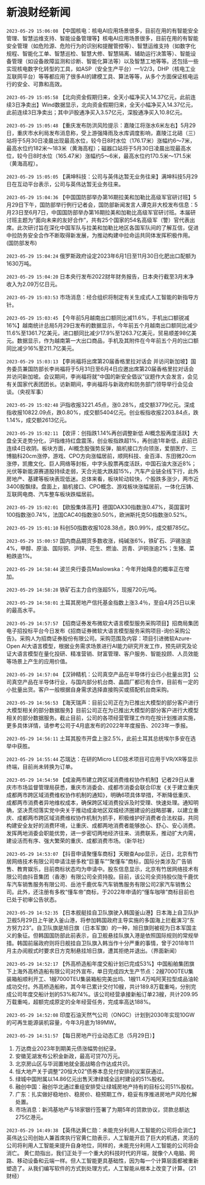 # 新浪财经新闻
`2023-05-29 15:06:08` 【中国核电：核电AI应用场景很多，目前在用的有智能安全管理、智慧运维支持、智能设备管理等】核电AI应用场景很多，目前在用的有智能安全管理（如危险源、危险行为的识别和提醒管控等）、智慧运维支持（如数字化规程、智能化工单、智慧巡检、智慧大修、智慧隔离、辅助运行决策等）、智能设备管理（如设备故障监测和诊断、智能化算法等）以及智慧工地等等。还包括一些实现核电数字化转型的工具，如ASP（安全生产平台）—1/2/3，DHP（核电工业互联网平台）等等都应用了很多AI的建模工具、算法等等，从多个方面保证核电运行的安全、可靠和高效。

`2023-05-29 15:05:58` 【北向资金假期归来，全天小幅净买入14.37亿元，此前连续3日净卖出】Wind数据显示，北向资金假期归来，全天小幅净买入14.37亿元，此前连续3日净卖出；其中沪股通净买入3.57亿元，深股通净买入10.8亿元。

`2023-05-29 15:05:48` 【重庆发布防洪风险提示：嘉陵江将涨水6米左右】5月29日，重庆市水利局发布消息称，受上游强降雨及水库调度影响，嘉陵江北碚（三）站将于5月30日凌晨出现最高水位，较今日8时水位（176.17米）涨幅约6～7米，最高水位约182米～183米（黄海高程）；磁器口站将于5月30日凌晨出现最高水位，较今日8时水位（165.47米）涨幅约5～6米，最高水位约170.5米～171.5米（黄海高程）。

`2023-05-29 15:05:05` 【满坤科技：公司与英伟达暂无业务往来】满坤科技5月29日在互动平台表示，公司与英伟达暂无业务往来。

`2023-05-29 15:04:36` 【中国国防部举办第16期拉美和加勒比高级军官研讨班】5月29日下午，国防部举行例行记者会，国防部新闻发言人谭克非大校发布信息：5月23日至6月7日，中国国防部举办第16期拉美和加勒比高级军官研讨班。本届研讨班主题为“面向未来的友好合作”，共有25个国家的54名高级军（警）官代表出席。此次研讨旨在深化中国军队与拉美和加勒比地区各国军队间的了解互信，促进中拉防务安全合作不断取得新发展，为推动构建中拉命运共同体发挥积极作用。(国防部发布)

`2023-05-29 15:04:24` 俄罗斯政府设定2023年6月1日至11月30日化肥出口配额为1630万吨。

`2023-05-29 15:04:20` 日本央行发布2022财年财务报告，日本央行截至3月末净收入为2.09万亿日元。

`2023-05-29 15:03:53` 市场消息：经合组织将制定有关生成式人工智能的新指导方针。

`2023-05-29 15:03:45` 【今年前5月越南出口额同比减11.6%，手机出口额锐减16%】越南统计总局5月29日发布的数据显示，今年前五个月越南出口额同比减少11.6%至1361.7亿美元，进口额同比减少17.9%至1263.7亿美元，贸易顺差98亿美元。数据显示，作为越南第一大出口商品，手机及其附件在今年前五个月的出口额同比减少16%至211.7亿美元。

`2023-05-29 15:03:13` 【李尚福将出席第20届香格里拉对话会 并访问新加坡】国务委员兼国防部长李尚福将于5月31日至6月4日应邀出席第20届香格里拉对话会并访问新加坡。会议期间，李尚福将就“中国的新安全倡议”议题作大会发言，会见有关国家代表团团长。访新期间，李尚福将与新政府和防务部门领导举行会见会谈。（央视军事）

`2023-05-29 15:02:48` 沪指收报3221.45点，涨0.28%，成交额3779亿元。深成指收报10822.09点，跌0.80%，成交额5404亿元。创业板指收报2203.84点，跌1.14%，成交额2613亿元。

`2023-05-29 15:02:11` 【收评：创指跌1.14%再创调整新低 AI概念股再度活跃】大盘全天走势分化，沪指维持红盘震荡，创业板指跌超1%，再创逾1年新低，此前已连续4日收阴。板块方面，AI概念股强势反弹，脑机接口方向领涨，爱朋医疗、三博脑科20cm涨停，游戏、CPO方向涨幅居前，顺网科技、金百泽、东田微20cm涨停，凯撒文化、巨人网络等封板，中字头股票再度活跃，中国石油大涨近8%；光伏等新能源赛道股持续走弱，天合光能大跌超15%，汽车产业链全线下行，此外房地产、基建等板块表现低迷。总体来看，板块轮动较快，个股跌多涨少，两市近3400股飘绿。盘面上，脑机接口、CPO概念、游戏板块涨幅居前，一体化压铸、互联网电商、汽车整车板块跌幅居前。

`2023-05-29 15:02:01` 【欧股集体高开】德国DAX30指数涨0.47%，英国富时100指数涨0.74%，法国CAC40指数涨0.50%，欧洲斯托克50指数涨0.52%。

`2023-05-29 15:01:10` 科创50指数收报1028.38点，跌0.99%，成交额785亿。

`2023-05-29 15:00:57` 国内商品期货多数收涨，纯碱涨6%，铁矿石、沪锡涨逾4%，甲醇、原油、国际铜、沪锌、花生、燃油、沥青、沪铜涨逾2%；生猪、菜粕跌逾1%。

`2023-05-29 14:58:44` 波兰央行委员Maslowska：今年开始降息的概率正在增加。

`2023-05-29 14:58:28` 铁矿石主力合约涨超5%，现报720元/吨。

`2023-05-29 14:58:01` 土耳其房地产信托基金指数上涨3.4％，至自4月25日以来的最高水平。

`2023-05-29 14:57:57` 【招商证券发布微软大语言模型服务采购项目】招商局集团电子招投标平台今日发布《招商证券微软大语言模型服务采购项目-询价采购公告》。采购人为招商证券股份有限公司。采购范围及内容：项目引进微软Azure-Open AI大语言模型，根据业务需求场景进行AI能力研究开发工作，预先研究及论证大语言模型在量化投研、精准营销、财富管理、客户服务、智能投顾、人员效能等场景上产生的应用价值。

`2023-05-29 14:57:04` 【汉钟精机：公司真空产品在半导体行业已小批量出货】公司真空产品在半导体行业，与国内部分机台商、晶圆厂都已有合作，目前有一定的小批量出货。客户一般根据自身需求选择直接购买或搭配机台商采购。

`2023-05-29 14:56:53` 【海天瑞声：目前公司正在为已推出大模型的部分客户进行大模型相关的部分数据服务】目前公司正在为已推出大模型的部分客户进行大模型相关的部分数据服务。截止目前，公司的各项经营管理工作均在按计划推进实施，更多具体详情，请参考公司于4月底发布的2022年年度报告、2023年一季报。

`2023-05-29 14:56:11` 土耳其股市开盘上涨2.5%，此前土耳其总统埃尔多安在选举中获胜。

`2023-05-29 14:55:44` 芯瑞达：在研的Micro LED技术项目可应用于VR/XR等显示终端，目前尚未转换为订单。

`2023-05-29 14:54:50` 【成渝两市建立跨区域消费维权协作机制】记者29日从重庆市市场监督管理局获悉，重庆市消委会、成都市消委会联合印发《关于建立重庆成都两市跨区域消费维权协作机制的通知》，明确6项具体举措，不断降低重庆、成都两市消费者异地维权成本，确保跨区域消费投诉及时受理、快速处理。通知明确，坚决贯彻落实党中央关于推动成渝地区双城经济圈建设的战略部署，以建立重庆、成都两市跨区域消费维权协作机制为抓手，积极维护好消费者合法权益，共同构建安全友好的消费环境，让重庆、成都两地消费者能够放心、舒心、安心消费。发挥两地消委会职能优势，进一步密切两地经济往来、消费联系，推动扩大内需，建设活而有序、强大繁荣的重庆、成都消费市场。（新华社）

`2023-05-29 14:53:07` 【抖音申请聚懂车商标】天眼查App显示，近日，北京有竹居网络技术有限公司申请注册多枚“巨董车”“聚懂车”商标，国际分类涉及广告销售、教育娱乐，目前商标状态均为申请中。股东信息显示，北京有竹居网络技术有限公司由抖音集团（香港）有限公司全资持股。目前，该公司全资持股仪陇千鹿优车汽车销售服务有限公司、岳池千鹿优车汽车销售服务有限公司2家汽车销售公司。此外，还注册有多枚“懂车帝”商标，于2022年申请的“懂车咖啡”商标目前也已处于初审公告状态。

`2023-05-29 14:52:35` 【日本舰艇挂自卫队旗驶入韩国釜山港】日本海上自卫队护卫舰5月29日上午驶入釜山港，将参加韩国政府主导实施的多国海上拦截演习“东方努力23”。自卫队旗是旭日旗（日本军旗）的一种，旭日旗则被视为日本军国主义的象征。但韩国国防部此前表示，自卫舰悬挂队旗入港是依照国际规则的常规举措。韩国前届政府则将日舰挂自卫队旗入韩当作十分严重的事情，曾于2018年11月主办阅舰式时要求日方克制悬挂旭日旗，遭其拒绝并退出。（界面新闻）

`2023-05-29 14:52:17` 【外高桥造船年度交船计划已完成53%】中国船舶集团旗下上海外高桥造船有限公司对外宣布，单日完成四大生产节点：2艘7000TEU集装箱船顺利开工、1艘7000TEU集装箱船完美出坞、1艘11.4万吨阿芙拉型成品油轮成功交付。外高桥造船称，其今年已累计交付10艘，共计189.8万载重吨，分别完成公司年度交船计划的53%和74%。该公司经营承接新船订单23艘，共计209.95万载重吨，超额完成原定的全年经营任务，完成率高达188%。

`2023-05-29 14:52:08` 印度石油天然气公司（ONGC）计划到2030年实现10GW的可再生能源装机容量，今年3月底为189MW。

`2023-05-29 14:51:57` 【每日房地产行业动态汇总（5月29日）】
1. 万达商业2023年到期美元债涨幅势创纪录。
2. 安徽芜湖发布公积金新政，最高可贷70万元。
3. 北京房山区与华润置地就全面战略合作达成共识。
4. 恒大地产关于调整“20恒大02”债券本息兑付安排的议案获通过。
5. 绿城中国附属以14.86亿元出售天津绿城全运村建设的51%股权。
6. 融创中国：融创华北通过重组安排受让绿城房地产持有的目标公司51%股权。
7. 广东：扎实做好稳地价、稳房价、稳预期工作，稳妥有序推进房地产风险化解处置。
8. 市场消息：新鸿基地产与18家银行签署了为期5年的贷款协议，贷款总额达275亿港元。

`2023-05-29 14:49:38` 【英伟达黄仁勋：未能充分利用人工智能的公司将会消亡】英伟达公司创始人兼首席执行官黄仁勋表示，人工智能开启了巨大的机遇，灵活的公司将利用人工智能来提升自身地位，同样的，未能充分利用人工智能的公司将会消亡。 黄仁勋指出，我们正处于一个重大的科技时代的开端，就像个人电脑、网路、移动设备和云端一样。但人工智能更具基础性，因为每一个计算层面都被重新塑造了。从我们编写软件的方式到处理方式，人工智能从根本上改变了计算。（21财经）

